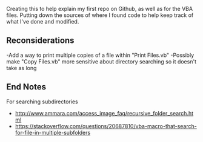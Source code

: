 Creating this to help explain my first repo on Github, as well as for the VBA files. Putting down the sources of where I found code to help keep track of what I've done and modified.

Reconsiderations
------------
-Add a way to print multiple copies of a file within "Print Files.vb"
-Possibly make "Copy Files.vb" more sensitive about directory searching so it doesn't take as long

End Notes
------------
For searching subdirectories
- http://www.ammara.com/access_image_faq/recursive_folder_search.html
- https://stackoverflow.com/questions/20687810/vba-macro-that-search-for-file-in-multiple-subfolders